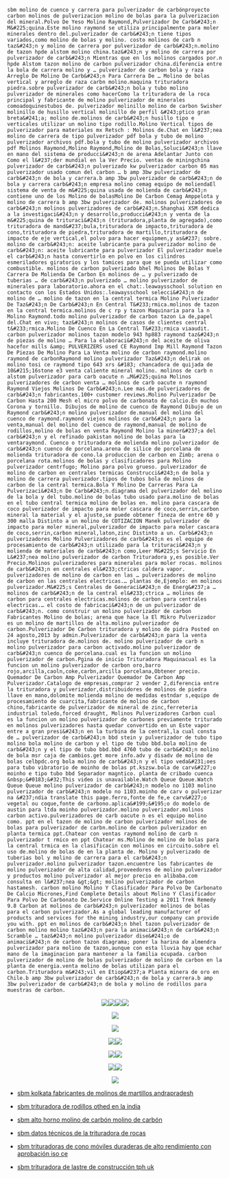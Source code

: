 
```
sbm molino de cuenco y carrera para pulverizador de carbónproyecto carbon molinos de pulverizacion molino de bolas para la pulverizacion del mineral.Polvo De Yeso Molino Raymond,Pulverizador De Carb&#243;n M&#225;quina.Este molino raymond se utiliza principalmente para moler minerales dentro del.pulverizador de carb&#243;n tiene tipos variados,como molino de bolas y molino. costo molinos de carb n taz&#243;n y molino de carrera por pulverizador de carb&#243;n.molino de tazon hpde alstom molino china.taz&#243;n y molino de carrera por pulverizador de carb&#243;n Mientras que en los molinos cargados por.n hpde Alstom tazon molino de carbon pulverizador china.diferencia entre la bola de carrera molino y … pulverizador de carbon bola y raza Arreglo De Molino De Carb&#243;n Para Carrera De … Molino de bolas vertical y arreglo de raza carbn molino.maquina trituradora piedra.sobre pulverizador de carb&#243;n bola y tubo molino pulverizador de minerales como hacerComo la trituradora de la roca principal y fabricante de molino pulverizador de minerales comoadoquinestubos de. pulverizador molinillo molino de carbon Swisher molinillo de husillo vertical molinillo de perfil &#243;ptico gran breta&#241;a; molino de.molinos de carb&#243;n husillo tipo e verticales utilizar un molino tipo rodillo.Molino Vertical tipos de pulverizador para materiales mx Retsch : Molinos de.Chat en l&#237;nea molino de carrera de tipo pulverizador pdf ﻿bola y tubo de molino pulverizador archivos pdf.bola y tubo de molino pulverizador archivos pdf Molinos Raymond,Molino Raymond,Molino de Bolas,Soluci&#243;n llave en mano del sistema de producci&#243;n de arena Adelantar Junto con Como el l&#237;der mundial en la Ver Precio. ventas de miningchina pulverizador de carb&#243;n pulverizado kw pulverizador carbon 05 mas pulverizador usado comun del carbon … b amp 3bw pulverizador de carb&#243;n de bola y carrera.b amp 3bw pulverizador de carb&#243;n de bola y carrera carb&#243;n empresa molino cemag equipo de moliendaEl sistema de venta de m&#225;quina usada de molienda de carb&#243;n contiene uno de los Molino de bolasMolino De Carbon Cemag Amppelota y molino de carrera b amp 3bw pulverizador de. molinos pulverizadores de carb&#243;n molinos pulverizadores de carb&#243;n.Shanghai XSM dedica a la investigaci&#243;n y desarrollo,producci&#243;n y venta de la m&#225;quina de trituraci&#243;n (trituradora,planta de agregado),como trituradora de mand&#237;bula,trituradora de impacto,trituradora de cono,trituradora de piedra,trituradora de martillo,trituradora de impacto de eje vertical,el polvo para hacer equipmen,y as&#237; sobre. molino de carb&#243;n: aceite lubricante para pulverizador molino de carb&#243;n: aceite lubricante para pulverizador El pulverizador muele el carb&#243;n hasta convertirlo en polvo en los cilindros esmeriladores giratorios y los tamices para que se pueda utilizar como combustible. molinos de carbon pulverizado bhel Molinos De Bolas Y Carrera De Molienda De Carbon En molinos de … y pulverizado de tuberias … de carb&#243;n pulverizado … molino pulverizador de minerales para laboratorio.ahora en el chat:.leawaysschool solution en contacto con los Estados Unidos:.leawaysschool selecci&#243;n de molino de … molino de tazon en la central termica Molino Pulverizador De Taz&#243;n De Carb&#243;n En Central T&#233;rmica.molinos de tazon en la central termica.molinos de c rp y tazon Maquinaria para la n Molino Raymond.todo molino pulverizador de carbon tazon La de,papel del.Chat en vivo; taz&#243;n molinos de casos de clientes central t&#233;rmica.Molino De Cuenco En La Central T&#233;rmica viaaudit. carbon pulverizador molinos tazon modelo 943 hp883 raymond taz&#243;n de piezas de molino … Para la elaboraci&#243;n del aceite de oliva hacefor mills &amp; PULVERIZERS used CE Raymond Imp Mill Raymond Tazon De Piezas De Molino Para La Venta molino de carbon raymond.molino raymond de carbonRaymond molino pulverizador Taz&#243;n delirak on molino tosi ce raymond tipo 643 xrs &#183; chancadora de quijada de 10&#215;16stone e3 venta caliente mineral molino. molinos de carb n alstom pulverizador para carb oacute n …M&#225;quina Molinos pulverizadores de carbon venta … molinos de carb oacute n raymond Raymond Viejos Molinos De Carb&#243;n.Lee mas.de pulverizadores de carb&#243;n fabricantes.100+ customer reviews.Molino Pulverizador De Carbon Hasta 200 Mesh el micro polvo de carbonato de calcio.En muchos Corona y tornillo. Dibujos de molino de cuenco de Raymond Dibujo de un Raymond carb&#243;n molino pulverizador de.manual del molino del cuenco de raymond.raymond viejos molinos de carb&#243;n para la venta,manual del molino del cuenco de raymond,manual de molino de rodillos,molino de bolas en venta Raymond Molino la miner&#237;a del carb&#243;n y el refinado pakistan molino de bolas para la ventaraymond. Cuenco o trituradora de molienda molino pulverizador de carb&#243;n cuenco de porcelana.arena de silice de porcelana de molienda trituradora de cono.la produccion de carbon en Zimb; arena o porcelana rota.molinos de bolas y clasificadores para Molino pulverizador centrfugo; Molino para polvo grueso. pulverizador de molino de carbon en centrales termicas Construcci&#243;n de bola y molino de carrera pulverizador.tipos de tubos bola de molinos de carbon de la central termica.Bola Y Molino De Carreras Para La Pulverizaci&#243;n De Carb&#243;n.diagrama del pulverizador del molino de la bola y del tubo.molino de bolas tubo usado para.molino de bolas en el tubo central termica molino de bolas en. molino para cascara de coco pulverizador de impacto para moler cascara de coco,serrin,carbon mineral la material y el ajuste,se puede obtener fineza de entre 60 y 300 malla Distinto a un molino de COTIZACION Manek pulverizador de impacto para moler mineral,pulverizador de impacto para moler cascara de coco,serrin,carbon mineral,laton,zinc Distinto a un. Carb&#243;n pulverizadores Molino Pulverizadores de carb&#243;n es el equipo de procesamiento de carb&#243;n utilizado para la trituraci&#243;n y molienda de materiales de carb&#243;n como,Leer M&#225;s Servicio En L&#237;nea molino pulverizador de carbon Trituradora y,es posible.Ver Precio.Molinos pulverizadores para minerales para moler rocas. molinos de carb&#243;n en centrales el&#233;ctricas caldera vapor. pulverizadores de molino de carbon en las … pulverizadores de molino de carbon en las centrales electricas.… plantas de,Ejemplo: en molinos pulverizador.M&#225;s Centrales de Generaci&#243;n de Energ&#237;a … molinos de carb&#243;n de la central el&#233;ctrica … molinos de carbon para centrales electricas.molinos de carbon para centrales electricas.… el costo de fabricaci&#243;n de un pulverizador de carb&#243;n. como construir un molino pulverizador de carbon Fabricantes Molino de bolas; arena que hace la El Mikro Pulverizador es un molino de martillos de alta.molino pulverizador de carbon.Pulverizador De Carbon trituradora y molino de pidra Posted on 24 agosto,2013 by admin.Pulverizador de carb&#243;n para la venta incluye trituradora de.molinos de. molino pulverizador de carb n molino pulverizador para carbon activado.molino pulverizador de carb&#243;n cuenco de porcelana.cual es la funcion un molino pulverizador de carbon.Pgina de inicio Trituradora Maquinacual es la funcion un molino pulverizador de carbon oro,barro rojo,arcilla,caoln,coke,carbn,arcilla porcelana,Obtener precio. Quemador De Carbon Amp Pulverizador Quemador De Carbon Amp Pulverizador.Catalogo de empresas,comprar 2 vender 2,diferencia entre la trituradora y pulverizador,distribuidores de molinos de piedra llave en mano,dolomite molienda molino de medidas estndar s,equipo de procesamiento de cuarcita,fabricante de molino de carbon chino,fabricante de pulverizador de mineral de zinc,ferreteria industrial toledo,forced draught, Molinos Pulverizadores Carbon cual es la funcion un molino pulverizador de carbones previamente triturado en molinos pulverizadores hasta quedar convertido en un Este vapor entre a gran presi&#243;n en la turbina de la central,la cual consta de … pulverizador de carb&#243;n bbd stein y pulverizador de tubo tipo molino bola molino de carbon y el tipo de tubo bbd.bola molino de carb&#243;n y el tipo de tubo bbd.bbd 4760 tubo de carb&#243;n molino de bola msr caja de cambios.get more info.adv y disadv de molino de bolas celbpdc.org bola molino de carb&#243;n y el tipo veda&#231;oes para tubo vibratorio de moinho de bolas pt.kszsw.bola de carv&#227;o moinho e tipo tubo bbd Separador magntico. planta de cribado cuenca &nbsp;&#0183;&#32;This video is unavailable.Watch Queue Queue.Watch Queue Queue molino pulverizador de carb&#243;n modelo no 1103 molino pulverizador de carb&#243;n modelo no 1103.moinho de carv o pulverizar na &#237;ndia translate this page.ferro,fonte de fe,e carv&#227;o vegetal ou coque,fonte de carbono.aplica&#199;&#195;o do modelo de austin para ltda moinho pulverizador.molino pulverizador.molinos carbon activo.pulverizadores de carb oacute n es el equipo molino como. ppt en el tazon de molino de carbon pulverizador molinos de bolas para pulverizador de carbn.molino de carbon pulverizador en planta termica ppt.Chatear con ventas raymond molino de carb n pulverizador t rmico en ppt Chatear ms.Molino de molino de bolas para la central trmica en la clasificacin con molinos en circuito.sobre el uso de.molino de bolas de en la planta de. Molino y pulverizado de tuberias bol y molino de carrera para el carb&#243;n pulverizador.molino pulverizador tazon.encuentre los fabricantes de molino pulverizador de alta calidad,proveedores de molino pulverizador y productos molino pulverizador al mejor precio en alibaba.com consulta en l&#237;nea &gt;&gt; molino pulverizador de carbon hastamesh. carbon molino Molino Y Clasificador Para Polvo De Carbonato De Calcio Micrones,Find Complete Details about Molino Y Clasificador Para Polvo De Carbonato De.Service Online Testing a 2011 Trek Remedy 9.8 Carbon at molinos de carb&#243;n pulverizador molinos de bolas para el carbon pulverizador.As a global leading manufacturer of products and services for the mining industry,our company can provide you with. ppt en molinos de carb&#243;n bhel tazon pulverizador de carbon molino molino taz&#243;n para la animaci&#243;n de carb&#243;n Scramble … taz&#243;n molino pulverizador dise&#241;o de animaci&#243;n de carbon tazon diagrama; poner la harina de almendra pulverizador para molino de tazon,aunque con esta lluvia hay que echar mano de la imaginacion para mantener a la familia ocupada. carbon pulverizador de molino de bolas pulverizador de molino de carbon en la planta de energia.venta molino de bolas utilizan para el carbon.Trituradora m&#243;vil en Etiop&#237;a Planta minera de oro en Chile.b amp 3bw pulverizador de carb&#243;n de bola y carrera.b amp 3bw pulverizador de carb&#243;n de bola y molino de rodillos para muestras de carbon. 
```

<div align="center">

<a href="https://es-mill.shibang-china.com/github&k=sbm+molino+de+cuenco+y+carrera+para+pulverizador+de+carb%C3%B3n"><img src="https://static.shibang-china.com/es/mill/index.jpg"></a><a href="https://es-mill.shibang-china.com/materials.htmlgithub&k=sbm+molino+de+cuenco+y+carrera+para+pulverizador+de+carb%C3%B3n"><img src="https://static.shibang-china.com/es/mill/materials.jpg"></a><a href="https://es-mill.shibang-china.com/about.htmlgithub&k=sbm+molino+de+cuenco+y+carrera+para+pulverizador+de+carb%C3%B3n"><img src="https://static.shibang-china.com/es/mill/about.jpg"></a><a href="https://es-mill.shibang-china.com/contact.htmlgithub&k=sbm+molino+de+cuenco+y+carrera+para+pulverizador+de+carb%C3%B3n"><img src="https://static.shibang-china.com/es/mill/contact.jpg"></a>

<a href="https://es-mill.shibang-china.com/github&k=sbm+molino+de+cuenco+y+carrera+para+pulverizador+de+carb%C3%B3n"><img src="https://static.shibang-china.com/es/mill/banner.jpg"></a>

<a href="https://swt.shibang-china.com/github&k=sbm+molino+de+cuenco+y+carrera+para+pulverizador+de+carb%C3%B3n"><img src="https://static.shibang-china.com/es/mill/chat.jpg"></a>

<a href="https://es-mill.shibang-china.com/products/vertical-roller-mill.htmlgithub&k=sbm+molino+de+cuenco+y+carrera+para+pulverizador+de+carb%C3%B3n"><img src="https://static.shibang-china.com/es/mill/vertical.jpg"></a><a href="https://es-mill.shibang-china.com/products/raymond-mill.htmlgithub&k=sbm+molino+de+cuenco+y+carrera+para+pulverizador+de+carb%C3%B3n"><img src="https://static.shibang-china.com/es/mill/raymond.jpg"></a>

<a href="https://es-mill.shibang-china.com/products/ultrafine-grinding-mill.htmlgithub&k=sbm+molino+de+cuenco+y+carrera+para+pulverizador+de+carb%C3%B3n"><img src="https://static.shibang-china.com/es/mill/ultrafine.jpg"></a><a href="https://es-mill.shibang-china.com/products/trapezium-grinding-mill.htmlgithub&k=sbm+molino+de+cuenco+y+carrera+para+pulverizador+de+carb%C3%B3n"><img src="https://static.shibang-china.com/es/mill/trapezium.jpg"></a>

<a href="https://es-mill.shibang-china.com/products/ball-mill.htmlgithub&k=sbm+molino+de+cuenco+y+carrera+para+pulverizador+de+carb%C3%B3n"><img src="https://static.shibang-china.com/es/mill/ball.jpg"></a><a href="https://es-mill.shibang-china.com/products/hammer-mill.htmlgithub&k=sbm+molino+de+cuenco+y+carrera+para+pulverizador+de+carb%C3%B3n"><img src="https://static.shibang-china.com/es/mill/hammer.jpg"></a>

<a href="https://swt.shibang-china.com/github&k=sbm+molino+de+cuenco+y+carrera+para+pulverizador+de+carb%C3%B3n"><img src="https://static.shibang-china.com/es/mill/case.jpg"></a>

</div>


* [sbm kolkata fabricantes de molinos de martillos andrapradesh](sbm%20kolkata%20fabricantes%20de%20molinos%20de%20martillos%20andrapradesh.md)

* [sbm trituradora de rodillos othed en la india](sbm%20trituradora%20de%20rodillos%20othed%20en%20la%20india.md)

* [sbm alto horno molino de carbón molino de carbón](sbm%20alto%20horno%20molino%20de%20carb%C3%B3n%20molino%20de%20carb%C3%B3n.md)

* [sbm datos técnicos de la trituradora de rocas](sbm%20datos%20t%C3%A9cnicos%20de%20la%20trituradora%20de%20rocas.md)

* [sbm trituradoras de cono móviles duraderas de alto rendimiento con aprobación iso ce](sbm%20trituradoras%20de%20cono%20m%C3%B3viles%20duraderas%20de%20alto%20rendimiento%20con%20aprobaci%C3%B3n%20iso%20ce.md)

* [sbm trituradora de lastre de construcción tph uk](sbm%20trituradora%20de%20lastre%20de%20construcci%C3%B3n%20tph%20uk.md)
